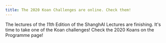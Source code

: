 ```yaml
---
title: The 2020 Koan Challenges are online. Check them!
---
```


The lectures of the _11th_ Edition of the ShanghAI Lectures are finishing. It's time to take one of the Koan challenges!
Check the 2020 Koans on the Programme page!
